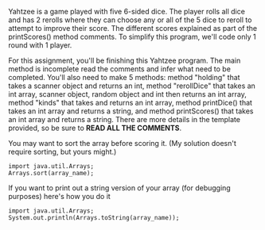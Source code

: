 Yahtzee is a game played with five 6-sided dice. The player rolls all dice and has 2 rerolls where they can choose any or all of the 5 dice to reroll to attempt to improve their score. The different scores explained as part of the printScores() method comments. To simplify this program, we'll code only 1 round with 1 player.

For this assignment, you'll be finishing this Yahtzee program. The main method is incomplete read the comments and infer what need to be completed. You'll also need to make 5 methods: method "holding" that takes a scanner object and returns an int, method "rerollDice" that takes an int array, scanner object, random object and int then returns an int array, method "kinds" that takes and returns an int array, method printDice() that takes an int array and returns a string, and method printScores() that takes an int array and returns a string. There are more details in the template provided, so be sure to **READ ALL THE COMMENTS**.

You may want to sort the array before scoring it. (My solution doesn't require sorting, but yours might.)
```
import java.util.Arrays;
Arrays.sort(array_name);
```
If you want to print out a string version of your array (for debugging purposes) here's how you do it
```
import java.util.Arrays;
System.out.println(Arrays.toString(array_name));
```
